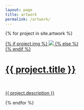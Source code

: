```yaml
---
layout: page
title: artwork
permalink: /artwork/
---
```


{% for project in site.artwork %}

<!-- {% if project.redirect %}
<div class="project">
    <div class="thumbnail">
        <a href="{{ project.redirect }}" target="_blank">
        {% if project.img %}
        <img class="thumbnail" src="{{ project.img }}"/>
        {% else %}
        <div class="thumbnail blankbox"></div>
        {% endif %}    
        <span>
            <h1>{{ project.title }}</h1>
            <br/>
            <p>{{ project.description }}</p>
        </span>
        </a>
    </div>
</div>
{% else %} -->

<div class="project_art ">
    <div class="thumbnail_art">
        <a href="{{ site.baseurl }}{{ project.url }}">
        {% if project.img %}
        <img class="thumbnail_art" src="{{ project.img }}"/>
        {% else %}
        <div class="thumbnail_art blankbox"></div>
        {% endif %}    
        <span>
            <h1>{{ project.title }}</h1>
            <br/>
            <p>{{ project.description }}</p>
        </span>
        </a>
    </div>
</div>

<!-- {% endif %} -->

{% endfor %}
